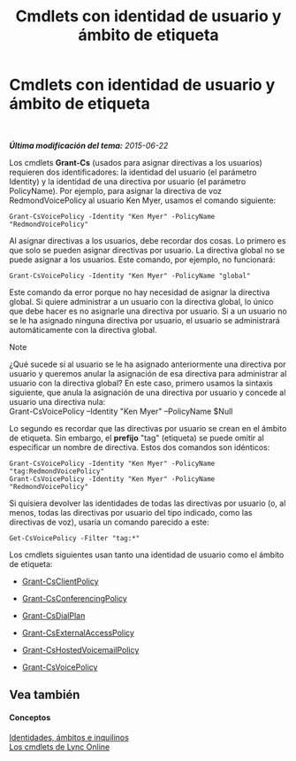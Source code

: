 ﻿---
title: Cmdlets con identidad de usuario y ámbito de etiqueta
TOCTitle: Cmdlets con identidad de usuario y ámbito de etiqueta
ms:assetid: 344a21b0-5301-4e77-853a-970bb1c11e1d
ms:mtpsurl: https://technet.microsoft.com/es-es/library/Dn362781(v=OCS.15)
ms:contentKeyID: 56271278
ms.date: 06/02/2017
mtps_version: v=OCS.15
ms.translationtype: HT
---

# Cmdlets con identidad de usuario y ámbito de etiqueta

 

_**Última modificación del tema:** 2015-06-22_

Los cmdlets **Grant-Cs** (usados para asignar directivas a los usuarios) requieren dos identificadores: la identidad del usuario (el parámetro Identity) y la identidad de una directiva por usuario (el parámetro PolicyName). Por ejemplo, para asignar la directiva de voz RedmondVoicePolicy al usuario Ken Myer, usamos el comando siguiente:

    Grant-CsVoicePolicy -Identity "Ken Myer" -PolicyName "RedmondVoicePolicy"

Al asignar directivas a los usuarios, debe recordar dos cosas. Lo primero es que solo se pueden asignar directivas por usuario. La directiva global no se puede asignar a los usuarios. Este comando, por ejemplo, no funcionará:

    Grant-CsVoicePolicy -Identity "Ken Myer" -PolicyName "global"

Este comando da error porque no hay necesidad de asignar la directiva global. Si quiere administrar a un usuario con la directiva global, lo único que debe hacer es no asignarle una directiva por usuario. Si a un usuario no se le ha asignado ninguna directiva por usuario, el usuario se administrará automáticamente con la directiva global.


> [!NOTE]
> ¿Qué sucede si al usuario se le ha asignado anteriormente una directiva por usuario y queremos anular la asignación de esa directiva para administrar al usuario con la directiva global? En este caso, primero usamos la sintaxis siguiente, que anula la asignación de una directiva por usuario y concede al usuario una directiva nula:<BR>Grant-CsVoicePolicy –Identity "Ken Myer" –PolicyName $Null



Lo segundo es recordar que las directivas por usuario se crean en el ámbito de etiqueta. Sin embargo, el **prefijo** "tag" (etiqueta) se puede omitir al especificar un nombre de directiva. Estos dos comandos son idénticos:

    Grant-CsVoicePolicy -Identity "Ken Myer" -PolicyName "tag:RedmondVoicePolicy"
    Grant-CsVoicePolicy -Identity "Ken Myer" -PolicyName "RedmondVoicePolicy"

Si quisiera devolver las identidades de todas las directivas por usuario (o, al menos, todas las directivas por usuario del tipo indicado, como las directivas de voz), usaría un comando parecido a este:

    Get-CsVoicePolicy -Filter "tag:*"

Los cmdlets siguientes usan tanto una identidad de usuario como el ámbito de etiqueta:

  - [Grant-CsClientPolicy](grant-csclientpolicy.md)

  - [Grant-CsConferencingPolicy](grant-csconferencingpolicy.md)

  - [Grant-CsDialPlan](grant-csdialplan.md)

  - [Grant-CsExternalAccessPolicy](grant-csexternalaccesspolicy.md)

  - [Grant-CsHostedVoicemailPolicy](grant-cshostedvoicemailpolicy.md)

  - [Grant-CsVoicePolicy](grant-csvoicepolicy.md)

## Vea también

#### Conceptos

[Identidades, ámbitos e inquilinos](identities-scopes-and-tenants-in-skype-for-business-online.md)  
[Los cmdlets de Lync Online](the-skype-for-business-online-cmdlets.md)

